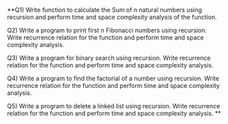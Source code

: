 **Q1) Write function to calculate the Sum of n natural numbers using recursion and perform time and space complexity analysis of the function.

Q2) Write a program to print first n Fibonacci numbers using recursion. Write recurrence relation for the function and perform time and space complexity analysis.

Q3) Write a program for binary search using recursion. Write recurrence relation for the function and perform time and space complexity analysis.

Q4) Write a program to find the factorial of a number using recursion. Write recurrence relation for the function and perform time and space complexity analysis.

Q5) Write a program to delete a linked list using recursion. Write recurrence relation for the function and perform time and space complexity analysis.
**
